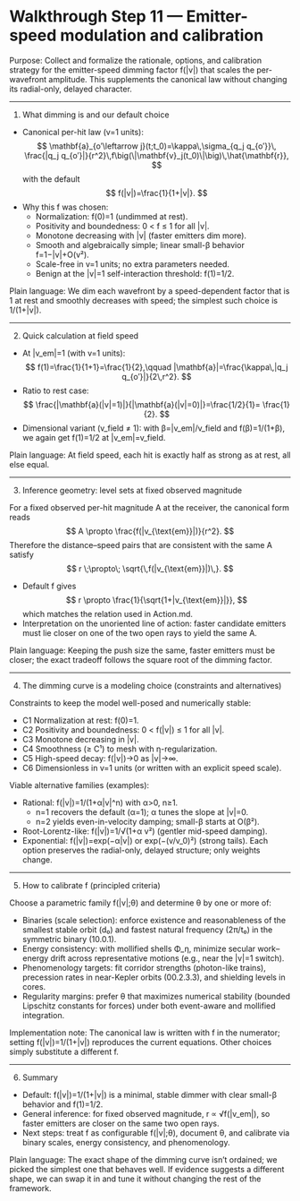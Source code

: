 # Walkthrough Step 11 — Emitter-speed modulation and calibration

Purpose: Collect and formalize the rationale, options, and calibration strategy for the emitter-speed dimming factor f(|v|) that scales the per-wavefront amplitude. This supplements the canonical law without changing its radial-only, delayed character.

---

1) What dimming is and our default choice

- Canonical per-hit law (v=1 units):
  $$
  \mathbf{a}_{o′\leftarrow j}(t;t_0)=\kappa\,\sigma_{q_j q_{o′}}\,
  \frac{|q_j q_{o′}|}{r^2}\,f\big(\|\mathbf{v}_j(t_0)\|\big)\,\hat{\mathbf{r}},
  $$
  with the default
  $$
  f(|v|)=\frac{1}{1+|v|}.
  $$
- Why this f was chosen:
  - Normalization: f(0)=1 (undimmed at rest).
  - Positivity and boundedness: 0 < f ≤ 1 for all |v|.
  - Monotone decreasing with |v| (faster emitters dim more).
  - Smooth and algebraically simple; linear small-β behavior f=1−|v|+O(v²).
  - Scale-free in v=1 units; no extra parameters needed.
  - Benign at the |v|=1 self-interaction threshold: f(1)=1/2.

Plain language: We dim each wavefront by a speed-dependent factor that is 1 at rest and smoothly decreases with speed; the simplest such choice is 1/(1+|v|).

---

2) Quick calculation at field speed

- At |v_em|=1 (with v=1 units):
  $$
  f(1)=\frac{1}{1+1}=\frac{1}{2},\qquad
  |\mathbf{a}|=\frac{\kappa\,|q_j q_{o′}|}{2\,r^2}.
  $$
- Ratio to rest case:
  $$
  \frac{|\mathbf{a}(|v|=1)|}{|\mathbf{a}(|v|=0)|}=\frac{1/2}{1}= \frac{1}{2}.
  $$
- Dimensional variant (v_field ≠ 1): with β=|v_em|/v_field and f(β)=1/(1+β), we again get f(1)=1/2 at |v_em|=v_field.

Plain language: At field speed, each hit is exactly half as strong as at rest, all else equal.

---

3) Inference geometry: level sets at fixed observed magnitude

For a fixed observed per-hit magnitude A at the receiver, the canonical form reads
$$
A \propto \frac{f(|v_{\text{em}}|)}{r^2}.
$$
Therefore the distance–speed pairs that are consistent with the same A satisfy
$$
r \;\propto\; \sqrt{\,f(|v_{\text{em}}|)\,}.
$$
- Default f gives
  $$
  r \propto \frac{1}{\sqrt{1+|v_{\text{em}}|}},
  $$
  which matches the relation used in Action.md.
- Interpretation on the unoriented line of action: faster candidate emitters must lie closer on one of the two open rays to yield the same A.

Plain language: Keeping the push size the same, faster emitters must be closer; the exact tradeoff follows the square root of the dimming factor.

---

4) The dimming curve is a modeling choice (constraints and alternatives)

Constraints to keep the model well-posed and numerically stable:
- C1 Normalization at rest: f(0)=1.
- C2 Positivity and boundedness: 0 < f(|v|) ≤ 1 for all |v|.
- C3 Monotone decreasing in |v|.
- C4 Smoothness (≥ C¹) to mesh with η-regularization.
- C5 High-speed decay: f(|v|)→0 as |v|→∞.
- C6 Dimensionless in v=1 units (or written with an explicit speed scale).

Viable alternative families (examples):
- Rational: f(|v|)=1/(1+α|v|^n) with α>0, n≥1.
  - n=1 recovers the default (α=1); α tunes the slope at |v|=0.
  - n=2 yields even-in-velocity damping; small-β starts at O(β²).
- Root-Lorentz-like: f(|v|)=1/√(1+α v²) (gentler mid-speed damping).
- Exponential: f(|v|)=exp(−α|v|) or exp(−(v/v_0)²) (strong tails).
Each option preserves the radial-only, delayed structure; only weights change.

---

5) How to calibrate f (principled criteria)

Choose a parametric family f(|v|;θ) and determine θ by one or more of:
- Binaries (scale selection): enforce existence and reasonableness of the smallest stable orbit (d₀) and fastest natural frequency (2π/t₀) in the symmetric binary (10.0.1).
- Energy consistency: with mollified shells Φ_η, minimize secular work–energy drift across representative motions (e.g., near the |v|=1 switch).
- Phenomenology targets: fit corridor strengths (photon-like trains), precession rates in near-Kepler orbits (00.2.3.3), and shielding levels in cores.
- Regularity margins: prefer θ that maximizes numerical stability (bounded Lipschitz constants for forces) under both event-aware and mollified integration.

Implementation note: The canonical law is written with f in the numerator; setting f(|v|)=1/(1+|v|) reproduces the current equations. Other choices simply substitute a different f.

---

6) Summary

- Default: f(|v|)=1/(1+|v|) is a minimal, stable dimmer with clear small-β behavior and f(1)=1/2.
- General inference: for fixed observed magnitude, r ∝ √f(|v_em|), so faster emitters are closer on the same two open rays.
- Next steps: treat f as configurable f(|v|;θ), document θ, and calibrate via binary scales, energy consistency, and phenomenology.

Plain language: The exact shape of the dimming curve isn’t ordained; we picked the simplest one that behaves well. If evidence suggests a different shape, we can swap it in and tune it without changing the rest of the framework.
